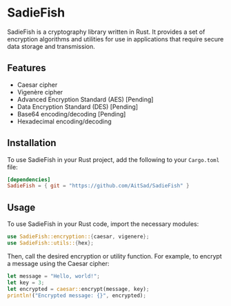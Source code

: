 # SadieFish

SadieFish is a cryptography library written in Rust. It provides a set of encryption algorithms and utilities for use in applications that require secure data storage and transmission.

## Features

- Caesar cipher
- Vigenère cipher
- Advanced Encryption Standard (AES) [Pending]
- Data Encryption Standard (DES) [Pending]
- Base64 encoding/decoding [Pending]
- Hexadecimal encoding/decoding

## Installation

To use SadieFish in your Rust project, add the following to your `Cargo.toml` file:

```toml
[dependencies]
SadieFish = { git = "https://github.com/AitSad/SadieFish" }
```

## Usage
To use SadieFish in your Rust code, import the necessary modules:

```rust
use SadieFish::encryption::{caesar, vigenere};
use SadieFish::utils::{hex};
```

Then, call the desired encryption or utility function. For example, to encrypt a message using the Caesar cipher:

```rust
let message = "Hello, world!";
let key = 3;
let encrypted = caesar::encrypt(message, key);
println!("Encrypted message: {}", encrypted);
```
